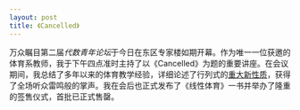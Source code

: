 ```yaml
---
layout: post
title: 《Cancelled》
---
```


万众瞩目第二届*代数青年论坛*于今日在东区专家楼如期开幕。作为唯一一位获邀的体育系教师，我于下午四点准时主持了以《Cancelled》为题的重要讲座。在会议期间，我总结了多年以来的体育教学经验，详细论述了行列式的[重大新性质](determinant.html)，获得了全场听众雷鸣般的掌声。我在会后也正式发布了《线性体育》一书并举办了隆重的签售仪式，首批已正式售罄。
